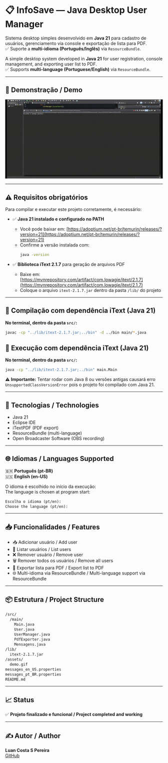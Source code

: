 # 📋 InfoSave — Java Desktop User Manager

Sistema desktop simples desenvolvido em **Java 21** para cadastro de usuários, gerenciamento via console e exportação de lista para PDF.  
✅ Suporte a **multi-idioma (Português/Inglês)** via `ResourceBundle`.

A simple desktop system developed in **Java 21** for user registration, console management, and exporting user list to PDF.  
✅ Supports **multi-language (Portuguese/English)** via `ResourceBundle`.

---

## 📸 Demonstração / Demo

![Demonstração do projeto / Project Demo](assets/demo.gif)

---

## ⚠️ Requisitos obrigatórios

Para compilar e executar este projeto corretamente, é necessário:

- ✅ **Java 21 instalado e configurado no PATH**
  - Você pode baixar em: [https://adoptium.net/pt-br/temurin/releases/?version=21](https://adoptium.net/pt-br/temurin/releases/?version=21)
  - Confirme a versão instalada com:
    ```bash
    java -version
    ```

- ✅ **Biblioteca iText 2.1.7** para geração de arquivos PDF
  - Baixe em: [https://mvnrepository.com/artifact/com.lowagie/itext/2.1.7](https://mvnrepository.com/artifact/com.lowagie/itext/2.1.7)
  - Coloque o arquivo `itext-2.1.7.jar` dentro da pasta `/lib/` do projeto

---

## 📌 Compilação com dependência iText (Java 21)

**No terminal, dentro da pasta `src/`:**

```bash
javac -cp "../lib/itext-2.1.7.jar;../bin" -d ../bin main/*.java
```

## 📌 Execução com dependência iText (Java 21)

**No terminal, dentro da pasta `src/`:**

```bash
java -cp "../lib/itext-2.1.7.jar;../bin" main.Main
```

⚠️ **Importante:** Tentar rodar com Java 8 ou versões antigas causará erro `UnsupportedClassVersionError` pois o projeto foi compilado com Java 21.

---

## 📌 Tecnologias / Technologies

- Java 21
- Eclipse IDE
- iTextPDF (PDF export)
- ResourceBundle (multi-language)
- Open Broadcaster Software (OBS recording)

---

## 🌐 Idiomas / Languages Supported

🇧🇷 **Português (pt-BR)**  
🇺🇸 **English (en-US)**  

O idioma é escolhido no início da execução:  
The language is chosen at program start:

```
Escolha o idioma (pt/en):
Choose the language (pt/en):
```

---

## 📥 Funcionalidades / Features

- 📥 Adicionar usuário / Add user
- 📜 Listar usuários / List users
- ❌ Remover usuário / Remove user
- 🗑️ Remover todos os usuários / Remove all users
- 📄 Exportar lista para PDF / Export list to PDF
- 🌐 Multi-idioma via ResourceBundle / Multi-language support via ResourceBundle

---

## 📦 Estrutura / Project Structure

```
/src/
  /main/
    Main.java
    User.java
    UserManager.java
    PdfExporter.java
    Mensagens.java
/lib/
  itext-2.1.7.jar
/assets/
  demo.gif
messages_en_US.properties
messages_pt_BR.properties
README.md
```

---

## 📈 Status

✅ **Projeto finalizado e funcional / Project completed and working**

---

## ✍️ Autor / Author

**Luan Costa S Pereira**  
[GitHub](https://github.com/Luanc210)
